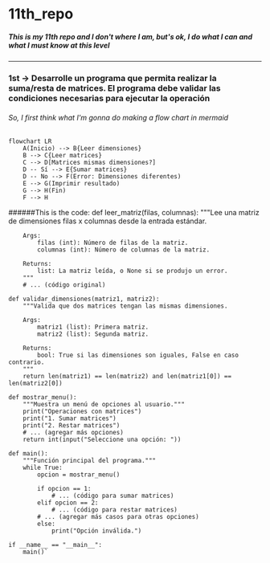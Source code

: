 # 11th_repo
##### This is my 11th repo and I don't where I am, but's ok, I do what I can and what I must know at this level

------------

### 1st -> Desarrolle un programa que permita realizar la suma/resta de matrices. El programa debe validar las condiciones necesarias para ejecutar la operación
######  So, I first think what I'm gonna do making a flow chart in mermaid

```mermaid
flowchart LR
    A(Inicio) --> B{Leer dimensiones}
    B --> C{Leer matrices}
    C --> D[Matrices mismas dimensiones?]
    D -- Sí --> E{Sumar matrices}
    D -- No --> F(Error: Dimensiones diferentes)
    E --> G(Imprimir resultado)
    G --> H(Fin)
    F --> H
```

######This is the code: 
    def leer_matriz(filas, columnas):
        """Lee una matriz de dimensiones filas x columnas desde la entrada estándar.
    
        Args:
            filas (int): Número de filas de la matriz.
            columnas (int): Número de columnas de la matriz.
    
        Returns:
            list: La matriz leída, o None si se produjo un error.
        """
        # ... (código original)
    
    def validar_dimensiones(matriz1, matriz2):
        """Valida que dos matrices tengan las mismas dimensiones.
    
        Args:
            matriz1 (list): Primera matriz.
            matriz2 (list): Segunda matriz.
    
        Returns:
            bool: True si las dimensiones son iguales, False en caso contrario.
        """
        return len(matriz1) == len(matriz2) and len(matriz1[0]) == len(matriz2[0])
    
    def mostrar_menu():
        """Muestra un menú de opciones al usuario."""
        print("Operaciones con matrices")
        print("1. Sumar matrices")
        print("2. Restar matrices")
        # ... (agregar más opciones)
        return int(input("Seleccione una opción: "))
    
    def main():
        """Función principal del programa."""
        while True:
            opcion = mostrar_menu()
    
            if opcion == 1:
                # ... (código para sumar matrices)
            elif opcion == 2:
                # ... (código para restar matrices)
            # ... (agregar más casos para otras opciones)
            else:
                print("Opción inválida.")
    
    if __name__ == "__main__":
        main()`

